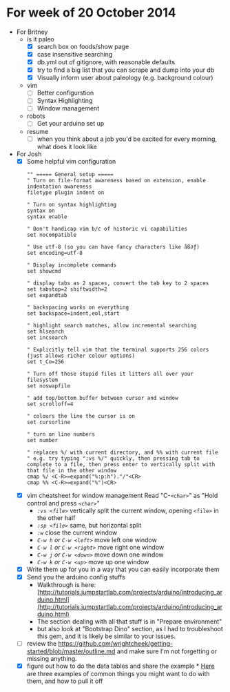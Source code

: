 # For week of 20 October 2014

* For Britney
  * is it paleo
    - [x] search box on foods/show page
    - [x] case insensitive searching
    - [x] db.yml out of gitignore, with reasonable defaults
    - [x] try to find a big list that you can scrape and dump into your db
    - [x] Visually inform user about paleology (e.g. background colour)
  * vim
    - [ ] Better configurstion
    - [ ] Syntax Highlighting
    - [ ] Window management
  * robots
    - [ ] Get your arduino set up
  * resume
    - [ ] when you think about a job you'd be excited for every morning, what does it look like

* For Josh
  - [X] Some helpful vim configuration
    ```vim
    "" ===== General setup =====
    " Turn on file-format awareness based on extension, enable indentation awareness
    filetype plugin indent on

    " Turn on syntax highlighting
    syntax on
    syntax enable

    " Don't handicap vim b/c of historic vi capabilities
    set nocompatible

    " Use utf-8 (so you can have fancy characters like åß∂ƒ)
    set encoding=utf-8

    " Display incomplete commands
    set showcmd

    " display tabs as 2 spaces, convert the tab key to 2 spaces
    set tabstop=2 shiftwidth=2
    set expandtab

    " backspacing works on everything
    set backspace=indent,eol,start

    " highlight search matches, allow incremental searching
    set hlsearch
    set incsearch

    " Explicitly tell vim that the terminal supports 256 colors (just allows richer colour options)
    set t_Co=256

    " Turn off those stupid files it litters all over your filesystem
    set noswapfile

    " add top/bottom buffer between cursor and window
    set scrolloff=4

    " colours the line the cursor is on
    set cursorline

    " turn on line numbers
    set number

    " replaces %/ with current directory, and %% with current file
    " e.g. try typing ":vs %/" quickly, then pressing tab to complete to a file, then press enter to vertically split with that file in the other window
    cmap %/ <C-R>=expand("%:p:h")."/"<CR>
    cmap %% <C-R>=expand("%")<CR>
    ```
  - [X] vim cheatsheet for window management
    Read "C-`<char>`" as "Hold control and press `<char>`"
    * *`:vs <file>`* vertically split the current window, opening `<file>` in the other half
    * *`:sp <file>`* same, but horizontal split
    * *`:w`* close the current window
    * *`C-w h` or `C-w <left>`* move left one window
    * *`C-w l` or `C-w <right>`* move right one window
    * *`C-w j` or `C-w <down>`* move down one window
    * *`C-w k` or `C-w <up>`* move up one window
  - [X] Write them up for you in a way that you can easily incorporate them
  - [X] Send you the arduino config stuffs
    * Walkthrough is here: [http://tutorials.jumpstartlab.com/projects/arduino/introducing_arduino.html](http://tutorials.jumpstartlab.com/projects/arduino/introducing_arduino.html)
    * The section dealing with all that stuff is in "Prepare environment"
    * but also look at "Bootstrap Dino" section, as I had to troubleshoot this gem, and it is likely be similar to your issues.
  - [ ] review the https://github.com/wrightcheek/getting-started/blob/master/outline.md and make sure I'm not forgetting or missing anything.
  - [X] figure out how to do the data tables and share the example
        * [Here](https://gist.github.com/JoshCheek/d2fd9b7d5b69c75ffef8) are three examples of common things you might want to do with them, and how to pull it off
